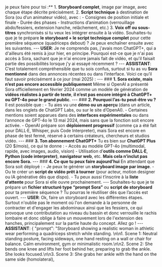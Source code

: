 je peux faire pour toi :** 1. **Storyboard complet**, image par image, avec chaque étape décrite précisément. 2. **Script technique** à destination de Sora (ou d’un animateur vidéo), avec : - Consignes de position initiale et finale - Durée des phases - Instructions d’animation (verrouillage abdo/fessiers, extension hanche, relâchement, etc.) 3. **Voix off ou sous-titres** synchronisés si tu veux les intégrer ensuite à la vidéo. Souhaites-tu que je te prépare **le storyboard + le script technique complet** pour cette première séquence (quadriceps debout) ? Je peux enchaîner ensuite avec les suivantes. --- **USER**: Je ne comprends pas, j'avais mon ChatGPT+, qui a d'ailleurs été remis à jour hier, en principe. Pourquoi est-ce que je n'ai pas accès à Sora, sachant que je n'ai encore jamais fait de vidéo, et qu'il faisait partie des possibilités lorsque j'y ai essayé récemment ? --- **ASSISTANT**: C’est totalement compréhensible que tu sois confus, surtout si tu as vu **Sora mentionné** dans des annonces récentes ou dans l’interface. Voici ce qu’il faut savoir précisément à ce jour (mai 2025) : --- ### **1. Sora existe, mais n’est pas encore accessible publiquement** Même si OpenAI a présenté Sora officiellement en février 2024 comme un modèle de génération de **vidéos réalistes à partir de texte**, **il n’est pas encore intégré à ChatGPT+ ou GPT-4o pour le grand public**. --- ### **2. Pourquoi l’as-tu peut-être vu ?** Il est possible que : - Tu aies vu une **démo ou un aperçu** (dans un article, dans les onglets de ChatGPT Labs, ou sur le site d’OpenAI). - Certaines mentions soient apparues dans des **interfaces expérimentales** ou dans l’annonce de GPT-4o le 13 mai 2024, mais sans que la fonction soit encore activée. - OpenAI prépare son **déploiement progressif** (comme ça a été fait pour DALL·E, Whisper, puis Code Interpreter), mais Sora est encore en phase de test fermé, réservé à certains créateurs, chercheurs et studios vidéo. --- ### **3. Ton abonnement ChatGPT+** Tu es bien sur **ChatGPT Plus** (20 $/mois), ce qui te donne : - Accès au modèle GPT-4o (multimodal, rapide, avec images, audio, vision) - Utilisation d’**outils comme DALL·E**, **Python (code interpreter)**, **navigateur web**, etc. **Mais cela n’inclut pas encore Sora.** --- ### **4. Ce que tu peux faire aujourd’hui** En attendant que Sora soit déployé : - Je peux te générer un **storyboard image par image**. - Ou te créer un **script de vidéo prêt à tourner** (pour acteur, motion designer ou IA générative dès que dispo). - Tu peux aussi t’inscrire à la **liste d’attente** pour Sora si elle ouvre prochainement. --- Souhaites-tu que je te prépare un **fichier structuré type “prompt Sora”** ou **script de storyboard** pour ta première séquence ? Tu pourras le réutiliser dès que l’accès est ouvert. --- **USER**: Ok, faire un storyboard avec les différentes étapes. Surtout n'oublie pas le moment où l'on demande à la personne de contracter et d'engager les abdominaux ainsi que les fessiers, ce qui provoque une contributation au niveau du bassin et donc verrouille le rachis lombaire et donc oblige à faire un mouvement lors de l'extension des hanches, principalement sur la partie haute du concept. Allez go ! --- **ASSISTANT**: { "prompt": "Storyboard showing a realistic woman in athletic wear performing a quadriceps stretch while standing. \n\n1. Scene 1: Neutral standing posture, facing sideways, one hand resting on a wall or chair for balance. Calm environment, gym or minimalistic room.\n\n2. Scene 2: She bends one knee and lifts her foot behind her, preparing to grab the ankle. She looks focused.\n\n3. Scene 3: She grabs her ankle with the hand on the same side (homolateral),